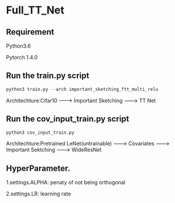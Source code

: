 # Full_TT_Net

## Requirement
Python3.6

Pytorch 1.4.0

## Run the train.py script
```python
python3 train.py --arch important_sketching_ftt_multi_relu
```
Architechture:Cifar10 ---> Important Sketching ---> TT Net

## Run the cov_input_train.py script
```python
python3 cov_input_train.py 
```
Architechture:Pretrained LeNet(untrainable) ---> Covariates ---> Important Sektching ---> WideResNet 

## HyperParameter.
1.settings.ALPHA: penaty of not being orthogonal

2.settings.LR: learning rate

